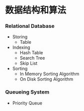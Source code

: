 # 数据结构和算法

### Relational Database
- Storing
  - Table
- Indexing
  - Hash Table
  - Search Tree
  - Skip List
- Sorting
  - In Memory Sorting Algorithm
  - On Disk Sorting Algorithm

### Queueing System
- Priority Queue
